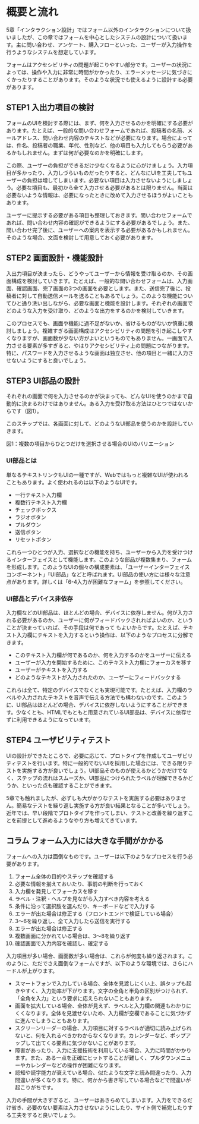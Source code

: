 # 概要と流れ

5章「インタラクション設計」ではフォーム以外のインタラクションについて扱いましたが、この章ではフォームを中心としたシステムの設計について扱います。主に問い合わせ、アンケート、購入フローといった、ユーザーが入力操作を行うようなシステムを想定しています。

フォームはアクセシビリティの問題が起こりやすい部分です。ユーザーの状況によっては、操作や入力に非常に時間がかかったり、エラーメッセージに気づきにくかったりすることがあります。そのような状況でも使えるように設計する必要があります。

## STEP1 入出力項目の検討

フォームのUIを検討する際には、まず、何を入力させるのかを明確にする必要があります。たとえば、一般的な問い合わせフォームであれば、投稿者の名前、メールアドレス、問い合わせ内容のテキストなどが必要になります。場合によっては、件名、投稿者の職業、年代、性別など、他の項目も入力してもらう必要があるかもしれません。まずは何が必要なのかを明確にします。

この際、ユーザーの負担ができるだけ少なくなるように心がけましょう。入力項目が多かったり、入力しづらいものだったりすると、どんなにUIを工夫してもユーザーの負担は増してしまいます。必要ない項目は入力させないようにしましょう。必要な項目も、最初から全て入力させる必要があるとは限りません。当面は必要ないような情報は、必要になったときに改めて入力させるほうがよいこともあります。

ユーザーに提示する必要がある項目も整理しておきます。問い合わせフォームであれば、問い合わせ内容の確認ができるようにする必要があるでしょう。また、問い合わせ完了後に、ユーザーへの案内を表示する必要があるかもしれません。そのような場合、文面を検討して用意しておく必要があります。

## STEP2 画面設計・機能設計

入出力項目が決まったら、どうやってユーザーから情報を受け取るのか、その画面構成を検討していきます。たとえば、一般的な問い合わせフォームは、入力画面、確認画面、完了画面の3つの画面を必要とします。また、送信完了後に、投稿者に対して自動送信メールを送ることもあるでしょう。このような機能についてひと通り洗い出しながら、必要な画面と機能を設計します。それぞれの画面でどのような入力を受け取り、どのような出力をするのかを検討していきます。

このプロセスでも、画面や機能に過不足がないか、省けるものがないか慎重に検討しましょう。複雑すぎる画面構成はアクセシビリティの問題を引き起こしやすくなりますが、画面数が少ない方がよいというものでもありません。一画面で入力させる要素が多すぎると、やはりアクセシビリティ上の問題につながります。特に、パスワードを入力させるような画面は独立させ、他の項目と一緒に入力させないようにすると良いでしょう。

## STEP3 UI部品の設計

それぞれの画面で何を入力させるのかが決まっても、どんなUIを使うのかまで自動的に決まるわけではありません。ある入力を受け取る方法はひとつではないからです（図1）。

このステップでは、各画面に対して、どのようなUI部品を使うのかを設計していきます。

図1：複数の項目からひとつだけを選択させる場合のUIのバリエーション

### UI部品とは

単なるテキストリンクもUIの一種ですが、Webではもっと複雑なUIが使われることもあります。よく使われるのは以下のようなUIです。

- 一行テキスト入力欄
- 複数行テキスト入力欄
- チェックボックス
- ラジオボタン
- プルダウン
- 送信ボタン
- リセットボタン

これら一つひとつが入力、選択などの機能を持ち、ユーザーから入力を受けつけるインターフェイスとして機能します。このような部品が複数集まり、フォームを形成します。このようなUIの個々の構成要素は、「ユーザーインターフェイスコンポーネント」「UI部品」などと呼ばれます。UI部品の使い方には様々な注意点があります。詳しくは「6-4入力が困難なフォーム」を参照してください。

### UI部品とデバイス非依存

入力欄などのUI部品は、ほとんどの場合、デバイスに依存しません。何が入力される必要があるのか、ユーザーに何がフィードバックされればよいのか、ということが決まっていれば、その手段は何であって
もよいからです。たとえば、テキスト入力欄にテキストを入力するという操作は、以下のようなプロセスに分解できます。

- このテキスト入力欄が何であるのか、何を入力するのかをユーザーに伝える
- ユーザーが入力を開始するために、このテキスト入力欄にフォーカスを移す
- ユーザーがテキストを入力する
- どのようなテキストが入力されたのか、ユーザーにフィードバックする

これらは全て、特定のデバイスでなくとも実現可能です。たとえば、入力欄のラベルや入力されたテキストを音声で伝える方法でも構わないのです。このように、UI部品はほとんどの場合、デバイスに依存しないようにすることができます。少なくとも、HTMLでもともと用意されているUI部品は、デバイスに依存せずに利用できるようになっています。

## STEP4 ユーザビリティテスト

UIの設計ができたところで、必要に応じて、プロトタイプを作成してユーザビリティテストを行います。特に一般的でないUIを採用した場合には、できる限りテストを実施する方が良いでしょう。UI部品そのものが使えるかどうかだけでなく、ステップの流れはスムーズか、UI部品につけられたラベルが理解できるかどうか、といった点も確認することができます。

5章でも触れましたが、必ずしも大がかりなテストを実施する必要はありません。簡易なテストを繰り返し実施する方が良い結果となることが多いでしょう。近年では、早い段階でプロトタイプを作ってしまい、テストと改善を繰り返すことを前提として進めるようなやり方も増えてきています。

## コラム フォーム入力には大きな手間がかかる

フォームへの入力は面倒なものです。ユーザーは以下のようなプロセスを行う必要があります。

1. フォーム全体の目的やステップを確認する
2. 必要な情報を揃えておいたり、事前の判断を行っておく
3. 入力欄を発見してフォーカスを移す
4. ラベル・注釈・ヘルプを見ながら入力すべき内容を考える
5. 条件に沿って選択肢を選んだり、キーボードなどで入力する
6. エラーが出た場合は修正する（フロントエンドで検証している場合）
7. 3～6を繰り返し、全て入力したら送信を実行する
8. エラーが出た場合は修正する
9. 複数画面に分かれている場合は、3～8を繰り返す
10. 確認画面で入力内容を確認し、確定する

入力項目が多い場合、画面数が多い場合は、これらが何度も繰り返されます。このように、ただでさえ面倒なフォームですが、以下のような環境では、さらにハードルが上がります。

- スマートフォンで入力している場合、全体を見渡しにくい上、誤タップも起きやすく、入力効率が下がります。文字の全角と半角の区別がつけられず、「全角を入力」という要求に応えられないこともあります。
- 画面を拡大している場合、全体が見えず、ラベルと入力欄の関連もわかりにくくなります。全体を見渡せないため、入力欄が空欄であることに気づかずに進んでしまうこともあります。
- スクリーンリーダーの場合、入力項目に対するラベルが適切に読み上げられないと、何を入れるべきかわからなくなります。カレンダーなど、ポップアップして出てくる要素に気づかないことがあります。
- 障害があったり、入力に支援技術を利用している場合、入力に時間がかかります。また、ある一点を正確にヒットすることが難しく、プルダウンメニューやカレンダーなどの操作が困難になります。
- 認知や読字能力が衰えている場合、似たような文字と読み間違ったり、入力間違いが多くなります。特に、何かから書き写している場合などで間違いが起こりがちです。

入力の手間が大きすぎると、ユーザーはあきらめてしまいます。入力をできるだけ省き、必要のない要素は入力させないようにしたり、サイト側で補完したりする工夫をすると良いでしょう。
